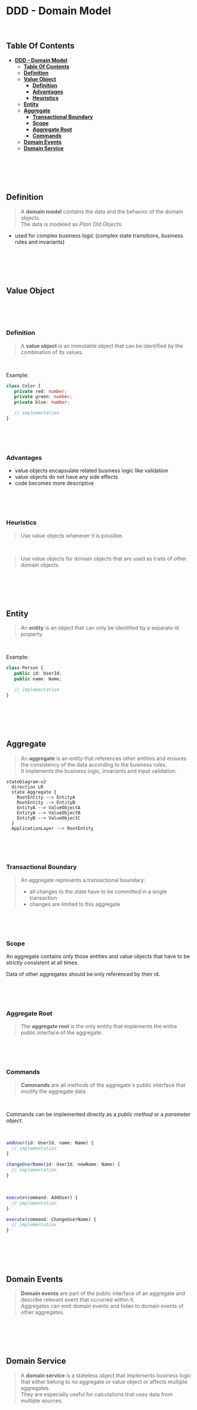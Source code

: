 # **DDD - Domain Model**
<br>

## **Table Of Contents**

- [**DDD - Domain Model**](#ddd---domain-model)
  - [**Table Of Contents**](#table-of-contents)
  - [**Definition**](#definition)
  - [**Value Object**](#value-object)
    - [**Definition**](#definition-1)
    - [**Advantages**](#advantages)
    - [**Heuristics**](#heuristics)
  - [**Entity**](#entity)
  - [**Aggregate**](#aggregate)
    - [**Transactional Boundary**](#transactional-boundary)
    - [**Scope**](#scope)
    - [**Aggregate Root**](#aggregate-root)
    - [**Commands**](#commands)
  - [**Domain Events**](#domain-events)
  - [**Domain Service**](#domain-service)

<br>
<br>
<br>
<br>

## **Definition**

> A **domain model** contains the data and the behavior of the domain objects.  
> The data is modeled as *Plain Old Objects*.

- used for complex business logic (complex state transitions, business rules and invariants)

<br>
<br>
<br>
<br>

## **Value Object**
<br>
<br>
<br>

### **Definition**

> A **value object** is an immutable object that can be identified by the combination of its values.

<br>

Example:

```typescript
class Color {
   private red: number;
   private green: number;
   private blue: number;

   // implementation
}
```

<br>
<br>
<br>

### **Advantages**

- value objects encapsulate related business logic like validation
- value objects do not have any side effects
- code becomes more descriptive

<br>
<br>
<br>

### **Heuristics**

> Use value objects whenever it is possible.

<br>

> Use value objects for domain objects that are used as traits of other domain objects.

<br>
<br>
<br>
<br>

## **Entity**

> An **entity** is an object that can only be identified by a separate id property.

<br>

Example:

```typescript
class Person {
   public id: UserId;
   public name: Name;

   // implementation
}
```

<br>
<br>
<br>
<br>

## **Aggregate**

> An **aggregate** is an entity that references other entities and ensures the consistency of the data according to the business rules.  
> It implements the business logic, invariants and input validation.

```mermaid
stateDiagram-v2
  direction LR
  state Aggregate {
    RootEntity --> EntityA
    RootEntity --> EntityB
    EntityA --> ValueObjectA
    EntityA --> ValueObjectB
    EntityB --> ValueObjectC
  }
  ApplicationLayer --> RootEntity
```

<br>
<br>
<br>

### **Transactional Boundary**

> An aggregate represents a transactional boundary:  
> - all changes to the state have to be committed in a single transaction
> - changes are limited to this aggregate

<br>
<br>
<br>

### **Scope**

An aggregate contains only those entities and value objects that have to be strictly consistent at all times.

Data of other aggregates should be only referenced by their id.

<br>
<br>
<br>

### **Aggregate Root**

> The **aggregate root** is the only enitity that implements the entire public interface of the aggregate.

<br>
<br>
<br>

### **Commands**

> **Commands** are all methods of the aggregate´s public interface that modify the aggregate data.

<br>

Commands can be implemented directly as a *public method* or a *parameter object*.

<br>

```typescript
addUser(id: UserId, name: Name) {
  // implementation
}

changeUserName(id: UserId, newName: Name) {
  // implementation
}
```

<br>

```typescript
execute(command: AddUser) {
  // implementation
}

execute(command: ChangeUserName) {
  // implementation
}
```

<br>
<br>
<br>
<br>

## **Domain Events**

> **Domain events** are part of the public interface of an aggregate and describe relevant event that occurred within it.  
> Aggregates can emit domain events and listen to domain events of other aggregates.

<br>
<br>
<br>
<br>

## **Domain Service**

> A **domain service** is a stateless object that implements business logic that either belong to no aggregate or value object or affects multiple aggregates.  
> They are especially useful for calculations that uses data from multiple sources. 